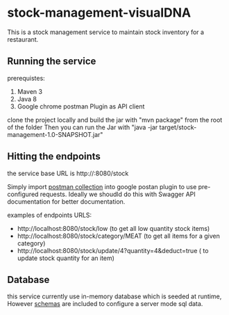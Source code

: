 # stock-management-visualDNA
This is a stock management service to maintain stock inventory for a restaurant.
## Running the service
prerequistes:
1. Maven 3
2. Java 8 
3. Google chrome postman Plugin as API client

clone the project locally and build the jar with "mvn package" from the root of the folder
Then you can run the Jar with "java -jar target/stock-management-1.0-SNAPSHOT.jar"

## Hitting the endpoints
the service base URL is http://<host>:8080/stock

Simply import [postman collection](postman.json) into google postan plugin to use pre-configured requests. Ideally we shoudld do this with Swagger API documentation for better documentation.

examples of endpoints URLS:
- http://localhost:8080/stock/low  (to get all low quantity stock items)
- http://localhost:8080/stock/category/MEAT (to get all items for a given category)
- http://localhost:8080/stock/update/4?quantity=4&deduct=true ( to update stock quantity for an item)

## Database
this service currently use in-memory database which is seeded at runtime, However [schemas](src/main/resources/sql/schemas) are included to configure a server mode sql data.

